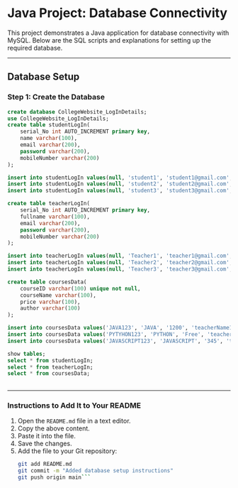 # Java Project: Database Connectivity

This project demonstrates a Java application for database connectivity with MySQL. Below are the SQL scripts and explanations for setting up the required database.

---

## Database Setup

### Step 1: Create the Database
```sql
create database CollegeWebsite_LogInDetails;
use CollegeWebsite_LogInDetails;
create table studentLogIn(
    serial_No int AUTO_INCREMENT primary key,
    name varchar(100),
    email varchar(200),
    password varchar(200),
    mobileNumber varchar(200)
);

insert into studentLogIn values(null, 'student1', 'student1@gmail.com', 'Student@123', '987654321');
insert into studentLogIn values(null, 'student2', 'student2@gmail.com', 'Student@123', '123456789');
insert into studentLogIn values(null, 'student3', 'student3@gmail.com', 'Student@123', '987654372');

create table teacherLogIn(
    serial_No int AUTO_INCREMENT primary key,
    fullname varchar(100),
    email varchar(200),
    password varchar(200),
    mobileNumber varchar(200)
);

insert into teacherLogIn values(null, 'Teacher1', 'teacher1@gmail.com', 'teach@123', '9876543210');
insert into teacherLogIn values(null, 'Teacher2', 'teacher2@gmail.com', 'teach@123', '8976583432');
insert into teacherLogIn values(null, 'Teacher3', 'teacher3@gmail.com', 'teach@123', '6784934592');

create table coursesData(
    courseID varchar(100) unique not null,
    courseName varchar(100),
    price varchar(100),
    author varchar(100)
);

insert into coursesData values('JAVA123', 'JAVA', '1200', 'teacherName1');
insert into coursesData values('PYTYHON123', 'PYTHON', 'Free', 'teacherName2');
insert into coursesData values('JAVASCRIPT123', 'JAVASCRIPT', '345', 'teacherName3');

show tables;
select * from studentLogIn;
select * from teacherLogIn;
select * from coursesData;

```

##
---

### Instructions to Add It to Your README
1. Open the `README.md` file in a text editor.
2. Copy the above content.
3. Paste it into the file.
4. Save the changes.
5. Add the file to your Git repository:
   ```bash
   git add README.md
   git commit -m "Added database setup instructions"
   git push origin main```
